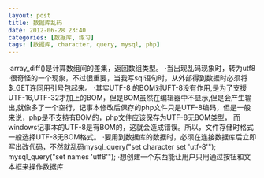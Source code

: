 ```yaml
---
layout: post
title: 数据库乱码
date: 2012-06-28 23:40
categories: [数据库, 练习]
tags: [数据库, character, query, mysql, php]
---
```

·array_diff()是计算数组间的差集，返回数组类型。
·当出现乱码现象时，转为utf8
·很奇怪的一个现象，不过很重要，当我写sql语句时，从外部得到数据时必须将$_GET连同用引号包起来。
·其实UTF-8 的BOM对UFT-8没有作用,是为了支援UTF-16,UTF-32才加上的BOM，但是BOM虽然在编辑器中不显示,但是会产生输出,就像多了一个空行，记事本修改后保存的php文件只是UTF-8编码，但是一般来说，php是不支持有BOM的，php文件应该保存为UTF-8无BOM类型， 而windows记事本的UTF-8是有BOM的，这就会造成错误。所以，文件存储时格式一般选择UTF-8无BOM格式。
·要用到数据库的数据时，必须在连接数据库后立即写出改代码，不然就乱码mysql_query("set character set 'utf-8'");
mysql_query("set names 'utf8'");
·想创建一个东西能让用户只用通过按钮和文本框来操作数据库